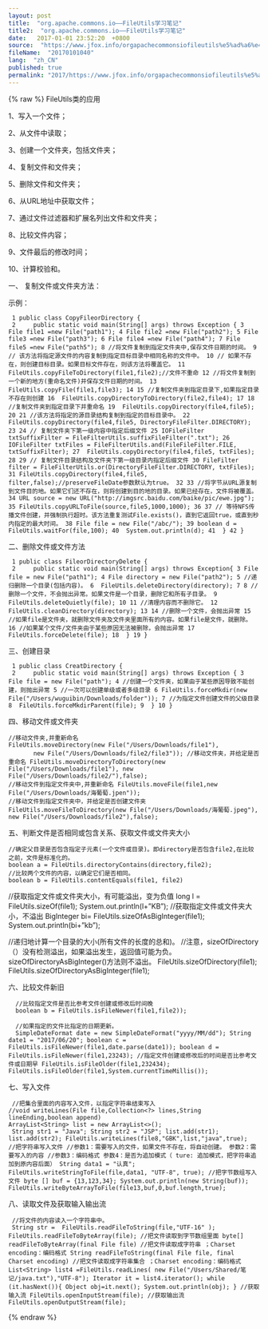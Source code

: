 ```yaml
---
layout: post
title:  "org.apache.commons.io——FileUtils学习笔记"
title2:  "org.apache.commons.io——FileUtils学习笔记"
date:   2017-01-01 23:52:20  +0800
source:  "https://www.jfox.info/orgapachecommonsiofileutils%e5%ad%a6%e4%b9%a0%e7%ac%94%e8%ae%b0.html"
fileName:  "20170101040"
lang:  "zh_CN"
published: true
permalink: "2017/https://www.jfox.info/orgapachecommonsiofileutils%e5%ad%a6%e4%b9%a0%e7%ac%94%e8%ae%b0.html"
---
```

{% raw %}
FileUtils类的应用

1、写入一个文件；

2、从文件中读取；

3、创建一个文件夹，包括文件夹；

4、复制文件和文件夹；

5、删除文件和文件夹；

6、从URL地址中获取文件；

7、通过文件过滤器和扩展名列出文件和文件夹；

8、比较文件内容；

9、文件最后的修改时间；

10、计算校验和。

一、 复制文件或文件夹方法：

示例：

     1 public class CopyFileorDirectory {
     2     public static void main(String[] args) throws Exception { 3 File file1 =new File("path1"); 4 File file2 =new File("path2"); 5 File file3 =new File("path3"); 6 File file4 =new File("path4"); 7 File file5 =new File("path5"); 8 //将文件复制到指定文件夹中,保存文件日期的时间。 9 // 该方法将指定源文件的内容复制到指定目标目录中相同名称的文件中。 10 // 如果不存在，则创建目标目录。如果目标文件存在，则该方法将覆盖它。 11 FileUtils.copyFileToDirectory(file1,file2);//文件不重命 12 //将文件复制到一个新的地方(重命名文件)并保存文件日期的时间。 13  FileUtils.copyFile(file1,file3); 14 15 //复制文件夹到指定目录下,如果指定目录不存在则创建 16  FileUtils.copyDirectoryToDirectory(file2,file4); 17 18 //复制文件夹到指定目录下并重命名 19  FileUtils.copyDirectory(file4,file5); 20 21 //该方法将指定的源目录结构复制到指定的目标目录中。 22  FileUtils.copyDirectory(file4,file5, DirectoryFileFilter.DIRECTORY); 23 24 // 复制文件夹下第一级内容中指定后缀文件 25 IOFileFilter txtSuffixFilter = FileFilterUtils.suffixFileFilter(".txt"); 26 IOFileFilter txtFiles = FileFilterUtils.and(FileFileFilter.FILE, txtSuffixFilter); 27  FileUtils.copyDirectory(file4,file5, txtFiles); 28 29 // 复制文件目录结构及文件夹下第一级目录内指定后缀文件 30 FileFilter filter = FileFilterUtils.or(DirectoryFileFilter.DIRECTORY, txtFiles); 31 FileUtils.copyDirectory(file4,file5, filter,false);//preserveFileDate参数默认为true。 32 33 //将字节从URL源复制到文件目的地。如果它们还不存在，则将创建到目的地的目录。如果已经存在，文件将被覆盖。 34 URL source = new URL("http://imgsrc.baidu.com/baike/pic/ewe.jpg"); 35 FileUtils.copyURLToFile(source,file5,1000,1000); 36 37 // 等待NFS传播文件创建，并强制执行超时。该方法重复测试File.exists()，直到它返回true，或直到秒内指定的最大时间。 38 File file = new File("/abc/"); 39 boolean d = FileUtils.waitFor(file,100); 40  System.out.println(d); 41  } 42 }

 二、删除文件或文件方法

     1 public class FileorDirectoryDelete {
     2     public static void main(String[] args) throws Exception{ 3 File file = new File("path1"); 4 File directory = new File("path2"); 5 //递归删除一个目录(包括内容)。 6  FileUtils.deleteDirectory(directory); 7 8 //删除一个文件，不会抛出异常。如果文件是一个目录，删除它和所有子目录。 9  FileUtils.deleteQuietly(file); 10 11 //清理内容而不删除它。 12  FileUtils.cleanDirectory(directory); 13 14 //删除一个文件，会抛出异常 15 //如果file是文件夹，就删除文件夹及文件夹里面所有的内容。如果file是文件，就删除。 16 //如果某个文件/文件夹由于某些原因无法被删除，会抛出异常 17  FileUtils.forceDelete(file); 18  } 19 }

三、创建目录

     1 public class CreatDirectory {
     2     public static void main(String[] args) throws Exception { 3 File file = new File("path"); 4 //创建一个文件夹，如果由于某些原因导致不能创建，则抛出异常 5 //一次可以创建单级或者多级目录 6 FileUtils.forceMkdir(new File("/Users/wuguibin/Downloads/folder")); 7 //为指定文件创建文件的父级目录 8  FileUtils.forceMkdirParent(file); 9  } 10 }

四、移动文件或文件夹

    //移动文件夹,并重新命名
    FileUtils.moveDirectory(new File("/Users/Downloads/file1"),
           new File("/Users/Downloads/file2/file3")); //移动文件夹，并给定是否重命名 FileUtils.moveDirectoryToDirectory(new File("/Users/Downloads/file1"), new File("/Users/Downloads/file2/"),false);
    //移动文件到指定文件夹中,并重新命名 FileUtils.moveFile(file1,new File("/Users/Downloads/海葡萄.jpen"));
    //移动文件到指定文件夹中，并给定是否创建文件夹 FileUtils.moveFileToDirectory(new File("/Users/Downloads/海葡萄.jpeg"), new File("/Users/Downloads/file2"),false);

五、判断文件是否相同或包含关系、获取文件或文件夹大小

    //确定父目录是否包含指定子元素(一个文件或目录)。即directory是否包含file2,在比较之前，文件是标准化的。
    boolean a = FileUtils.directoryContains(directory,file2);
    //比较两个文件的内容，以确定它们是否相同。
    boolean b = FileUtils.contentEquals(file1, file2)
    

//获取指定文件或文件夹大小，有可能溢出，变为负值
long l = FileUtils.sizeOf(file1);
System.out.println(l+”KB”);
//获取指定文件或文件夹大小，不溢出
BigInteger bi= FileUtils.sizeOfAsBigInteger(file1);
System.out.println(bi+”kb”);

//递归地计算一个目录的大小(所有文件的长度的总和)。
//注意，sizeOfDirectory（）没有检测溢出，如果溢出发生，返回值可能为负。sizeOfDirectoryAsBigInteger()方法则不溢出。
FileUtils.sizeOfDirectory(file1);
FileUtils.sizeOfDirectoryAsBigInteger(file1);

 六、比较文件新旧

      //比较指定文件是否比参考文件创建或修改后时间晚
      boolean b = FileUtils.isFileNewer(file1,file2));
     
      //如果指定的文件比指定的日期更新。
      SimpleDateFormat date = new SimpleDateFormat("yyyy/MM/dd"); String date1 = "2017/06/20"; boolean c = FileUtils.isFileNewer(file1,date.parse(date1)); boolean d = FileUtils.isFileNewer(file1,23243); //指定文件创建或修改后的时间是否比参考文件或日期早 FileUtils.isFileOlder(file1,232434); FileUtils.isFileOlder(file1,System.currentTimeMillis());

七、写入文件

     //把集合里面的内容写入文件，以指定字符串结束写入
    //void writeLines(File file,Collection<?> lines,String lineEnding,boolean append)
    ArrayList<String> list = new ArrayList<>();
     String str1 = "Java"; String str2 = "JSP"; list.add(str1); list.add(str2); FileUtils.writeLines(file8,"GBK",list,"java",true);
    //把字符串写入文件 //参数1：需要写入的文件，如果文件不存在，将自动创建。 参数2：需要写入的内容 //参数3：编码格式 参数4：是否为追加模式（ ture: 追加模式，把字符串追加到原内容后面） String data1 = "认真"; FileUtils.writeStringToFile(file,data1, "UTF-8", true); //把字节数组写入文件 byte [] buf = {13,123,34}; System.out.println(new String(buf)); FileUtils.writeByteArrayToFile(file13,buf,0,buf.length,true);

八、读取文件及获取输入输出流

     //将文件的内容读入一个字符串中。
     String str =  FileUtils.readFileToString(file,"UTF-16" ); FileUtils.readFileToByteArray(file); //把文件读取到字节数组里面 byte[] readFileToByteArray(final File file) //把文件读取成字符串 ；Charset encoding：编码格式 String readFileToString(final File file, final Charset encoding) //把文件读取成字符串集合 ；Charset encoding：编码格式  List<String> list4 =FileUtils.readLines( new File("/Users/Shared/笔记/java.txt"),"UTF-8"); Iterator it = list4.iterator(); while (it.hasNext()){ Object obj=it.next(); System.out.println(obj); } //获取输入流 FileUtils.openInputStream(file); //获取输出流 FileUtils.openOutputStream(file);
{% endraw %}